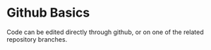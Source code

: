 # Github Basics

Code can be edited directly through github, or on one of the related repository branches.
